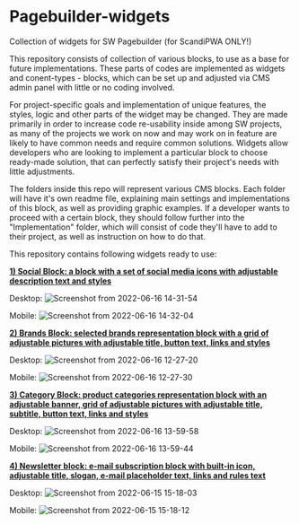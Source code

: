 # Pagebuilder-widgets
Collection of widgets for SW Pagebuilder (for ScandiPWA ONLY!)

This repository consists of collection of various blocks, to use as a base for future implementations. These parts of codes are implemented as widgets and conent-types - blocks, which can be set up and adjusted via CMS admin panel with little or no coding involved.

For project-specific goals and implementation of unique features, the styles, logic and other parts of the widget may be changed. They are made primarily in order to increase code re-usability inside among SW projects, as many of the projects we work on now and may work on in feature are likely to have common needs and require common solutions. Widgets allow developers who are looking to implement a particular block to choose ready-made solution, that can perfectly satisfy their project's needs with little adjustments.

The folders inside this repo will represent various CMS blocks. Each folder will have it's own readme file, explaining main settings and implementations of this block, as well as providing graphic examples. If a developer wants to proceed with a certain block, they should follow further into the "Implementation" folder, which will consist of code they'll have to add to their project, as well as instruction on how to do that.

This repository contains following widgets ready to use:

<a href="https://github.com/danyloherasymovscandiweb/Pagebuilder-widgets/tree/master/Widgets/Social%20Block"><b>1) Social Block: a block with a set of social media icons with adjustable description text and styles</b></a>

  Desktop: 
  ![Screenshot from 2022-06-16 14-31-54](https://user-images.githubusercontent.com/102791059/179741658-ada12440-6a34-4307-a593-1b6bf0711b20.png)

  Mobile:
  ![Screenshot from 2022-06-16 14-32-04](https://user-images.githubusercontent.com/102791059/179741661-53f44e5b-1c6d-45bd-81a2-3e7c142516a0.png)


<a href="https://github.com/danyloherasymovscandiweb/Pagebuilder-widgets/tree/master/Widgets/Brands%20Block"><b>2) Brands Block: selected brands representation block with a grid of adjustable pictures with adjustable title, button text, links and styles</b></a>

  Desktop:
  ![Screenshot from 2022-06-16 12-27-20](https://user-images.githubusercontent.com/102791059/179740676-c8f4703c-bbc7-4b90-a5df-33fa4284edc1.png)

  Mobile:
  ![Screenshot from 2022-06-16 12-27-30](https://user-images.githubusercontent.com/102791059/179740682-22123a38-167a-4604-8088-0020a7d01be5.png)

<a href="https://github.com/danyloherasymovscandiweb/Pagebuilder-widgets/tree/master/Widgets/Category%20Block"><b>3) Category Block: product categories representation block with an adjustable banner, grid of adjustable pictures with adjustable title, subtitle, button text, links and styles</b></a>

  Desktop:
  ![Screenshot from 2022-06-16 13-59-58](https://user-images.githubusercontent.com/102791059/179740979-9ea7289e-2508-4147-9b17-8f8a8a261369.png)

  Mobile:
  ![Screenshot from 2022-06-16 13-59-44](https://user-images.githubusercontent.com/102791059/179740976-dfb48c19-c0d0-4895-8d9e-db62c133a99c.png)

<a href="https://github.com/danyloherasymovscandiweb/Pagebuilder-widgets/tree/master/Widgets/Newsletter%20Block"><b>4) Newsletter block: e-mail subscription block with built-in icon, adjustable title, slogan, e-mail placeholder text, links and rules text </b></a>

  Desktop:
  ![Screenshot from 2022-06-15 15-18-03](https://user-images.githubusercontent.com/102791059/179740289-42d0ac0a-35af-4062-82c7-45597b09737c.png)

  Mobile:
  ![Screenshot from 2022-06-15 15-18-12](https://user-images.githubusercontent.com/102791059/179740290-51c2f983-3878-40e5-9cbb-b3f64635323e.png)

